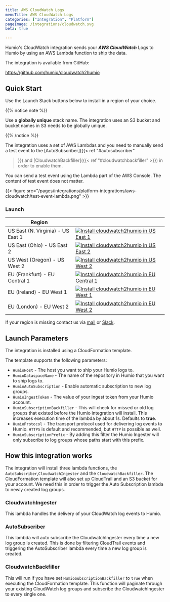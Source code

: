 ```yaml
---
title: AWS CloudWatch Logs
menuTitle: AWS CloudWatch Logs
categories: ["Integration", "Platform"]
pageImage: /integrations/cloudwatch.svg
beta: true

---
```


Humio's CloudWatch integration sends your ***AWS CloudWatch*** Logs to Humio by using
an AWS Lambda function to ship the data.

The integration is available from GitHub:

https://github.com/humio/cloudwatch2humio

## Quick Start

Use the Launch Stack buttons below to install in a region of your
choice.

{{% notice note %}}

Use a **globally unique** stack name. The integration uses an S3 bucket
and bucket names in S3 needs to be globally unique.

{{% /notice %}}

The integration uses a set of AWS Lambdas and you need to manually
send a test event to the [AutoSubscriber]({{< ref "#autosubscriber"
>}}) and [CloudwatchBackfiller]({{< ref "#cloudwatchbackfiller" >}})
in order to enable them.

You can send a test event using the Lambda part of the AWS
Console. The content of test event does not matter.

{{< figure src="/pages/integrations/platform-integrations/aws-cloudwatch/test-event-lambda.png" >}}


### Launch


| Region                            |                               |
|-----------------------------------|-------------------------------|
| US East (N. Virginia) - US East 1 | [![Install cloudwatch2humio in US East 1](https://s3.amazonaws.com/cloudformation-examples/cloudformation-launch-stack.png "Install cloudwatch2humio in US East 1")](https://console.aws.amazon.com/cloudformation/home?region=us-east-1#/stacks/new?stackName=cloudwatch2humio&templateURL=https://humio-public-us-east-1.s3.amazonaws.com/cloudformation.json) |
| US East (Ohio) - US East 2 | [![Install cloudwatch2humio in US East 2](https://s3.amazonaws.com/cloudformation-examples/cloudformation-launch-stack.png "Install cloudwatch2humio in US East 2")](https://console.aws.amazon.com/cloudformation/home?region=us-east-2#/stacks/new?stackName=cloudwatch2humio&templateURL=https://humio-public-us-east-1.s3.amazonaws.com/cloudformation.json) |
| US West (Oregon) - US West 2 | [![Install cloudwatch2humio in US West 2](https://s3.amazonaws.com/cloudformation-examples/cloudformation-launch-stack.png "Install cloudwatch2humio in US West 2")](https://console.aws.amazon.com/cloudformation/home?region=us-west-2#/stacks/new?stackName=cloudwatch2humio&templateURL=https://humio-public-us-east-1.s3.amazonaws.com/cloudformation.json) |
| EU (Frankfurt) - EU Central 1 | [![Install cloudwatch2humio in EU Central 1](https://s3.amazonaws.com/cloudformation-examples/cloudformation-launch-stack.png "Install cloudwatch2humio in EU Central 1")](https://console.aws.amazon.com/cloudformation/home?region=eu-central-1#/stacks/new?stackName=cloudwatch2humio&templateURL=https://humio-public-us-east-1.s3.amazonaws.com/cloudformation.json) |
| EU (Ireland) - EU West 1 | [![Install cloudwatch2humio in EU West 1](https://s3.amazonaws.com/cloudformation-examples/cloudformation-launch-stack.png "Install cloudwatch2humio in EU West 1")](https://console.aws.amazon.com/cloudformation/home?region=eu-west-1#/stacks/new?stackName=cloudwatch2humio&templateURL=https://humio-public-us-east-1.s3.amazonaws.com/cloudformation.json) |
| EU (London) - EU West 2 | [![Install cloudwatch2humio in EU West 2](https://s3.amazonaws.com/cloudformation-examples/cloudformation-launch-stack.png "Install cloudwatch2humio in EU West 2")](https://console.aws.amazon.com/cloudformation/home?region=eu-west-2#/stacks/new?stackName=cloudwatch2humio&templateURL=https://humio-public-us-east-1.s3.amazonaws.com/cloudformation.json) |

If your region is missing contact us via
[mail](mailto://support@humio.com) or
[Slack](https://community.humio.com).


## Launch Parameters

The integration is installed using a CloudFormation template.

The template supports the following parameters:

* `HumioHost` - The host you want to ship your Humio logs to.
* `HumioDataspaceName` - The name of the repository in Humio that you
  want to ship logs to.
* `HumioAutoSubscription` - Enable automatic subscription to new log
  groups.
* `HumioIngestToken` - The value of your ingest token from your Humio
  account.
* `HumioSubscriptionBackfiller` - This will check for missed or old
  log groups that existed before the Humio integration will
  install. This increases execution time of the lambda by about
  1s. Defaults to **true**.
* `HumioProtocol` - The transport protocol used for delivering log
  events to Humio. `HTTPS` is default and recommended, but `HTTP` is
  possible as well.
* `HumioSubscriptionPrefix` - By adding this filter the Humio Ingester
  will only subscribe to log groups whose paths start with this
  prefix.


## How this integration works

The integration will install three lambda functions, the
`AutoSubscriber`,`CloudwatchIngester` and the
`CloudwatchBackfiller`. The CloudFormation template will also set up
CloudTrail and an S3 bucket for your account. We need this in order to
trigger the Auto Subscription lambda to newly created log groups.

### CloudwatchIngester

This lambda handles the delivery of your CloudWatch log events to
Humio.

### AutoSubscriber
This lambda will auto subscribe the CloudwatchIngester every time a
new log group is created. This is done by filtering CloudTrail events
and triggering the AutoSubscriber lambda every time a new log group is
created.

### CloudwatchBackfiller
This will run if you have set `HumioSubscriptionBackfiller` to `true`
when executing the CloudFormation template. This function will
paginate through your existing CloudWatch log groups and subscribe the
CloudwatchIngester to every single one.
